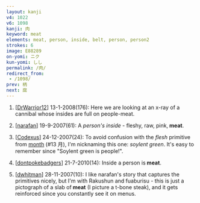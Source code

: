 ```yaml
---
layout: kanji
v4: 1022
v6: 1098
kanji: 肉
keyword: meat
elements: meat, person, inside, belt, person, person2
strokes: 6
image: E88289
on-yomi: ニク
kun-yomi: しし
permalink: /肉/
redirect_from:
 - /1098/
prev: 柄
next: 腐
---
```


1) [<a href="http://kanji.koohii.com/profile/DrWarrior12">DrWarrior12</a>] 13-1-2008(176): Here we are looking at an x-ray of a cannibal whose insides are full on people-meat.

2) [<a href="http://kanji.koohii.com/profile/narafan">narafan</a>] 19-9-2007(61): A <em>person&#039;s</em> <em>inside</em> - fleshy, raw, pink,<strong> meat</strong>.

3) [<a href="http://kanji.koohii.com/profile/Codexus">Codexus</a>] 24-12-2007(24): To avoid confusion with the <em>flesh</em> primitive from <a href="../v4/13.html">month</a> (#13 月), I&#039;m nicknaming this one: <em>soylent green</em>. It&#039;s easy to remember since &quot;Soylent green is people!&quot;.

4) [<a href="http://kanji.koohii.com/profile/dontpokebadgers">dontpokebadgers</a>] 21-7-2010(14): Inside a person is<strong> meat</strong>.

5) [<a href="http://kanji.koohii.com/profile/dwhitman">dwhitman</a>] 28-11-2007(10): I like narafan&#039;s story that captures the primitives nicely, but I&#039;m with Rakushun and fuaburisu - this is just a pictograph of a slab of<strong> meat</strong> (I picture a t-bone steak), and it gets reinforced since you constantly see it on menus.

